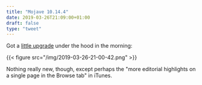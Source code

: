 ```yaml
---
title: "Mojave 10.14.4"
date: 2019-03-26T21:09:00+01:00
draft: false
type: "tweet"
---
```


Got a [little upgrade](https://support.apple.com/kb/DL1994?locale=fr%5FFR) under the hood in the morning:

{{< figure src="/img/2019-03-26-21-00-42.png" >}}

Nothing really new, though, except perhaps the "more editorial highlights on a
single page in the Browse tab" in iTunes.
